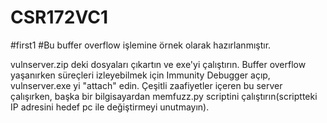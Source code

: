 # CSR172VC1
#first1
#Bu buffer overflow işlemine örnek olarak hazırlanmıştır.

vulnserver.zip deki dosyaları çıkartın ve exe'yi çalıştırın.
Buffer overflow yaşanırken süreçleri izleyebilmek için Immunity Debugger açıp, vulnserver.exe yi "attach" edin.
Çeşitli zaafiyetler içeren bu server çalışırken, başka bir bilgisayardan memfuzz.py scriptini çalıştırın(scriptteki IP adresini hedef pc ile değiştirmeyi unutmayın).
